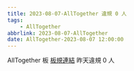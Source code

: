 ```yaml
---
title: 2023-08-07-AllTogether 違規 0 人
tags:
    - AllTogether
abbrlink: 2023-08-07-AllTogether
date: AllTogether-2023-08-07 12:00:00
---
```

AllTogether 板 [板規連結](https://www.ptt.cc/bbs/AllTogether/M.1643211430.A.5FB.html)
昨天違規 0 人
